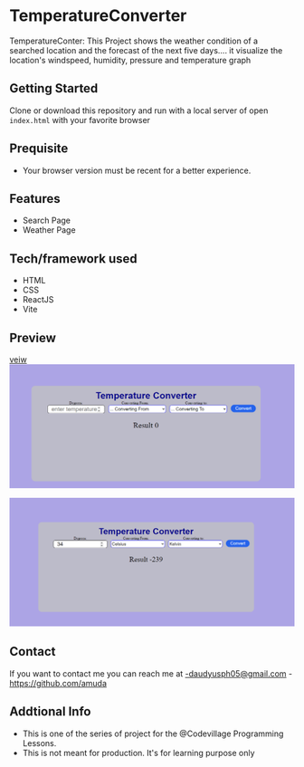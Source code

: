 # TemperatureConverter
TemperatureConter: This Project shows the weather condition of a searched location and the forecast of the next five days.... it visualize the location's windspeed, humidity, pressure and temperature graph

## Getting Started
Clone or download this repository and run with a local server of open `index.html` with your favorite browser

## Prequisite
- Your browser version must be recent for a better experience.
## Features
- Search Page
- Weather Page
## Tech/framework used
- HTML
- CSS
- ReactJS
- Vite
## Preview
[veiw](https://temperature-converter-wai1.vercel.app/)
![screenShoot](./src/Component/media/Capture.PNG)

![screenshoot](./src//Component//media//snip2.PNG)

## Contact

If you want to contact me you can reach me at
-daudyusph05@gmail.com -https://github.com/amuda

## Addtional Info
- This is one of the series of project for the @Codevillage Programming Lessons.
- This is not meant for production. It's for learning purpose only
